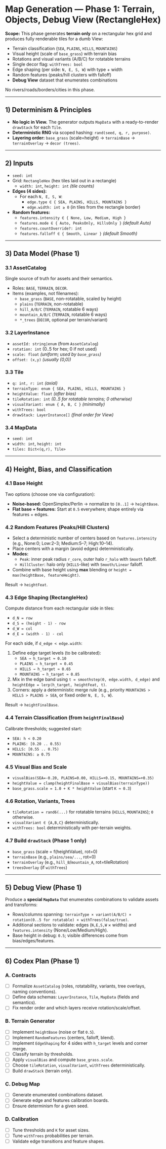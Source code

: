 # Map Generation — Phase 1: Terrain, Objects, Debug View (RectangleHex)

**Scope:** This phase generates **terrain only** on a rectangular hex grid and produces fully renderable tiles for a dumb View:
- Terrain classification (`SEA`, `PLAINS`, `HILLS`, `MOUNTAINS`)
- Visual height (scale of `base_grass`) with terrain bias
- Rotations and visual variants (A/B/C) for rotatable terrains
- Single decor flag: `withTrees: bool`
- Edge shaping (per side: `N, E, S, W`) with type + width
- Random features (peaks/hill clusters with falloff)
- **Debug View** dataset that enumerates combinations

No rivers/roads/borders/cities in this phase.

---

## 1) Determinism & Principles
- **No logic in View.** The generator outputs `MapData` with a ready-to-render `drawStack` for each `Tile`.
- **Deterministic RNG** via scoped hashing: `rand(seed, q, r, purpose)`.
- **Layering order:** `base_grass` (scale=height) → `terrainBase` → `terrainOverlay` → `decor (trees)`.

---

## 2) Inputs

- `seed: int`
- Grid: `RectangleHex` (hex tiles laid out in a rectangle)
  - `width: int`, `height: int`  *(tile counts)*
- **Edges (4 sides):**
  - For each `N, E, S, W`:
    - `edge.type ∈ { SEA, PLAINS, HILLS, MOUNTAINS }`
    - `edge.width: int ≥ 0` (in tiles from the rectangle border)
- **Random features:**
  - `features.intensity ∈ { None, Low, Medium, High }`
  - `features.mode ∈ { Auto, PeaksOnly, HillsOnly }` *(default Auto)*
  - `features.countOverride?: int`
  - `features.falloff ∈ { Smooth, Linear }` *(default Smooth)*

---

## 3) Data Model (Phase 1)

### 3.1 AssetCatalog
Single source of truth for assets and their semantics.
- Roles: `BASE`, `TERRAIN`, `DECOR`.
- Items (examples, not filenames):
  - `base_grass` (`BASE`, non-rotatable, scaled by height)
  - `plains` (`TERRAIN`, non-rotatable)
  - `hill_A/B/C` (`TERRAIN`, rotatable 6 ways)
  - `mountain_A/B/C` (`TERRAIN`, rotatable 6 ways)
  - `*_trees` (`DECOR`, optional per terrain/variant)

### 3.2 LayerInstance
- `assetId: string|enum` (from `AssetCatalog`)
- `rotation: int` (0..5 for hex; 0 if not used)
- `scale: float` *(uniform; used by `base_grass`)*
- `offset: (x,y)` *(usually (0,0))*

### 3.3 Tile
- `q: int, r: int` *(axial)*
- `terrainType: enum { SEA, PLAINS, HILLS, MOUNTAINS }`
- `heightValue: float` *(after bias)*
- `tileRotation: int` *(0..5 for rotatable terrains; 0 otherwise)*
- `visualVariant: enum { A, B, C }` *(minimally)*
- `withTrees: bool`
- `drawStack: LayerInstance[]` *(final order for View)*

### 3.4 MapData
- `seed: int`
- `width: int`, `height: int`
- `tiles: Dict<(q,r), Tile>`

---

## 4) Height, Bias, and Classification

### 4.1 Base Height
Two options (choose one via configuration):
- **Noise-based:** OpenSimplex/Perlin → normalize to `[0..1]` → `heightBase`.
- **Flat base + features:** Start at `0.5` everywhere; shape entirely via features + edges.

### 4.2 Random Features (Peaks/Hill Clusters)
- Select a deterministic number of centers based on `features.intensity` (e.g., None:0; Low:2–3; Medium:5–7; High:10–14).
- Place centers with a margin (avoid edges) deterministically.
- **Modes:**
  - `Peak`: inner peak radius `r_core`, outer halo `r_halo` with `Smooth` falloff.
  - `HillCluster`: halo only (`HILLS`-like) with `Smooth/Linear` falloff.
- Combine with base height using **max** blending or `height = max(heightBase, featureHeight)`.

Result → `heightFeat`.

### 4.3 Edge Shaping (RectangleHex)
Compute distance from each rectangular side in tiles:
- `d_N = row`
- `d_S = (height - 1) - row`
- `d_W = col`
- `d_E = (width - 1) - col`

For each side, if `d_edge < edge.width`:
1) Define edge target levels (to be calibrated):
   - `SEA → h_target ≈ 0.10`
   - `PLAINS → h_target ≈ 0.45`
   - `HILLS → h_target ≈ 0.65`
   - `MOUNTAINS → h_target ≈ 0.85`
2) Mix in the edge band using `t = smoothstep(0, edge.width, d_edge)` and  
   `heightEdge = lerp(h_target, heightFeat, t)`.
3) Corners: apply a deterministic merge rule (e.g., priority `MOUNTAINS > HILLS > PLAINS > SEA`, or fixed order `N, E, S, W`).

Result → `heightFinalBase`.

### 4.4 Terrain Classification (from `heightFinalBase`)
Calibrate thresholds; suggested start:
- `SEA: h < 0.20`
- `PLAINS: [0.20 .. 0.55)`
- `HILLS: [0.55 .. 0.75)`
- `MOUNTAINS: ≥ 0.75`

### 4.5 Visual Bias and Scale
- `visualBias(SEA=-0.20, PLAINS=0.00, HILLS=+0.15, MOUNTAINS=+0.35)`
- `heightValue = clamp(heightFinalBase + visualBias(terrainType))`
- `base_grass.scale = 1.0 + K * heightValue` (start `K ≈ 0.3`)

### 4.6 Rotation, Variants, Trees
- `tileRotation = rand6(...)` for rotatable terrains (`HILLS`, `MOUNTAINS`); `0` otherwise.
- `visualVariant ∈ {A,B,C}` deterministically.
- `withTrees: bool` deterministically with per-terrain weights.

### 4.7 Build `drawStack` (Phase 1 only)
- `base_grass` (scale = f(heightValue), rot=0)
- `terrainBase` (e.g., `plains/sea/...`, rot=0)
- `terrainOverlay` (e.g., `hill_B`/`mountain_A`, rot=tileRotation)
- `treesOverlay` (if `withTrees`)

---

## 5) Debug View (Phase 1)
Produce a **special `MapData`** that enumerates combinations to validate assets and transforms:
- Rows/columns spanning: `terrainType × variant(A/B/C) × rotation(0..5 for rotatable) × withTrees(false/true)`.
- Additional sections to validate: edges (`N,E,S,W` × widths) and `features.intensity` (None/Low/Medium/High).
- Base height in debug: `0.5`; visible differences come from bias/edges/features.

---

## 6) Codex Plan (Phase 1)

### A. Contracts
- [ ] Formalize `AssetCatalog` (roles, rotatability, variants, tree overlays, naming conventions).
- [ ] Define data schemas: `LayerInstance`, `Tile`, `MapData` (fields and semantics).
- [ ] Fix render order and which layers receive rotation/scale/offset.

### B. Terrain Generator
- [ ] Implement `heightBase` (noise or flat `0.5`).
- [ ] Implement `RandomFeatures` (centers, falloff, blend).
- [ ] Implement `EdgeShaping` for 4 sides with `h_target` levels and corner merge.
- [ ] Classify terrain by thresholds.
- [ ] Apply `visualBias` and compute `base_grass.scale`.
- [ ] Choose `tileRotation`, `visualVariant`, `withTrees` deterministically.
- [ ] Build `drawStack` (terrain only).

### C. Debug Map
- [ ] Generate enumerated combinations dataset.
- [ ] Generate edge and features calibration boards.
- [ ] Ensure determinism for a given seed.

### D. Calibration
- [ ] Tune thresholds and `K` for asset sizes.
- [ ] Tune `withTrees` probabilities per terrain.
- [ ] Validate edge transitions and feature shapes.
